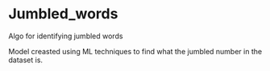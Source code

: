 # Jumbled_words
Algo for identifying jumbled words


Model creasted using ML techniques to find what the jumbled number in the dataset is.
